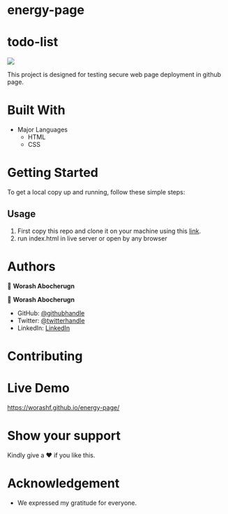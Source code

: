 # energy-page

# todo-list

![](https://img.shields.io/badge/Microverse-blueviolet)

This project is designed for testing secure web page deployment in github page.

# Built With

- Major Languages
  - HTML
  - CSS

# Getting Started

To get a local copy up and running, follow these simple steps:

## Usage

1. First copy this repo and clone it on your machine using this [link](git@github.com:worashf/energy-page.git).
2. run index.html in live server or open by any browser

# Authors

:adult: **Worash Abocherugn**

👤 **Worash Abocherugn**

- GitHub: [@githubhandle](https://github.com/worashf)
- Twitter: [@twitterhandle](https://twitter.com/WorashAboche)
- LinkedIn: [LinkedIn](https://www.linkedin.com/in/worash-abocherugn-a02219154/)

# Contributing

# Live Demo

https://worashf.github.io/energy-page/

# Show your support

Kindly give a :hearts: if you like this.

# Acknowledgement

- We expressed my gratitude for everyone.
